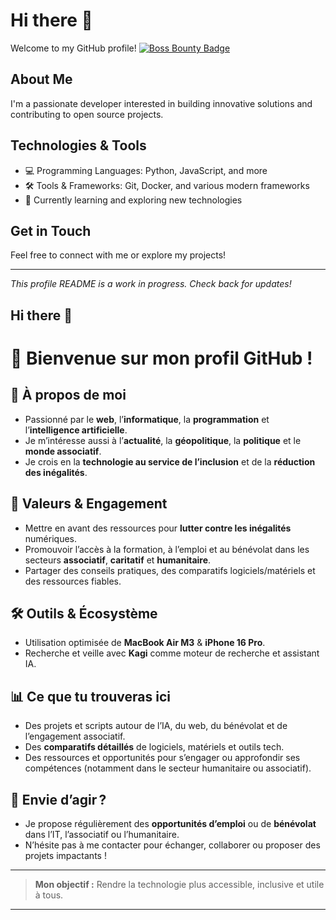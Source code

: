 # Hi there 👋

Welcome to my GitHub profile!
[![Boss Bounty Badge](https://img.shields.io/endpoint.svg?url=https://api.boss.dev/badge/enabled/REPO_OWNER/REPO_NAME)](https://www.boss.dev/issues/repo/REPO_OWNER/REPO_NAME)
## About Me

I'm a passionate developer interested in building innovative solutions and contributing to open source projects.

## Technologies & Tools

- 💻 Programming Languages: Python, JavaScript, and more
- 🛠️ Tools & Frameworks: Git, Docker, and various modern frameworks
- 🌱 Currently learning and exploring new technologies

## Get in Touch

Feel free to connect with me or explore my projects!

---

*This profile README is a work in progress. Check back for updates!*
## Hi there 👋
# 👋 Bienvenue sur mon profil GitHub !

## 🌱 À propos de moi

- Passionné par le **web**, l’**informatique**, la **programmation** et l’**intelligence artificielle**.
- Je m’intéresse aussi à l’**actualité**, la **géopolitique**, la **politique** et le **monde associatif**.
- Je crois en la **technologie au service de l’inclusion** et de la **réduction des inégalités**.

## 💼 Valeurs & Engagement

- Mettre en avant des ressources pour **lutter contre les inégalités** numériques.
- Promouvoir l’accès à la formation, à l’emploi et au bénévolat dans les secteurs **associatif**, **caritatif** et **humanitaire**.
- Partager des conseils pratiques, des comparatifs logiciels/matériels et des ressources fiables.

## 🛠️ Outils & Écosystème

- Utilisation optimisée de **MacBook Air M3** & **iPhone 16 Pro**.
- Recherche et veille avec **Kagi** comme moteur de recherche et assistant IA.

## 📊 Ce que tu trouveras ici

- Des projets et scripts autour de l’IA, du web, du bénévolat et de l’engagement associatif.
- Des **comparatifs détaillés** de logiciels, matériels et outils tech.
- Des ressources et opportunités pour s’engager ou approfondir ses compétences (notamment dans le secteur humanitaire ou associatif).

## 🚀 Envie d’agir ?

- Je propose régulièrement des **opportunités d’emploi** ou de **bénévolat** dans l’IT, l’associatif ou l’humanitaire.
- N’hésite pas à me contacter pour échanger, collaborer ou proposer des projets impactants !

---

> **Mon objectif :** Rendre la technologie plus accessible, inclusive et utile à tous.

---
